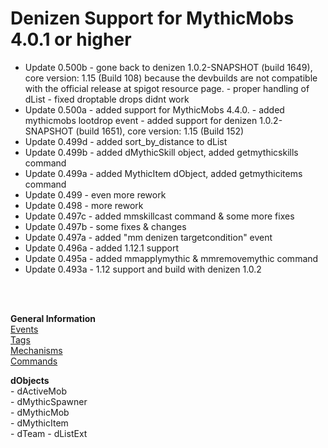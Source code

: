 # Denizen Support for MythicMobs 4.0.1 or higher

- Update 0.500b - gone back to denizen 1.0.2-SNAPSHOT (build 1649), core version: 1.15 (Build 108)
                  because the devbuilds are not compatible with the official release at spigot resource page.
                - proper handling of dList
                - fixed droptable drops didnt work
- Update 0.500a - added support for MythicMobs 4.4.0.
                - added mythicmobs lootdrop event
                - added support for denizen 1.0.2-SNAPSHOT (build 1651), core version: 1.15 (Build 152)
- Update 0.499d - added sort_by_distance to dList
- Update 0.499b - added dMythicSkill object, added getmythicskills command
- Update 0.499a - added MythicItem dObject, added getmythicitems command
- Update 0.499  - even more rework
- Update 0.498  - more rework
- Update 0.497c - added mmskillcast command & some more fixes
- Update 0.497b - some fixes & changes
- Update 0.497a - added "mm denizen targetcondition" event
- Update 0.496a - added 1.12.1 support
- Update 0.495a - added mmapplymythic & mmremovemythic command
- Update 0.493a - 1.12 support and build with denizen 1.0.2
<br>
<br>

**General Information** <br>
[Events](documentation/events.md) <br>
[Tags](documentation/tags.md) <br>
[Mechanisms](documentation/mechanisms.md) <br>
[Commands](documentation/commands.md)

**dObjects**<br>
\- dActiveMob<br>
\- dMythicSpawner<br>
\- dMythicMob<br>
\- dMythicItem<br>
\- dTeam
\- dListExt
